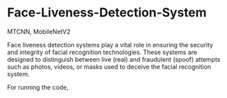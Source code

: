# Face-Liveness-Detection-System
MTCNN, MobileNetV2

Face liveness detection systems play a vital role in ensuring the security and integrity of facial recognition technologies. These systems are designed to distinguish between live (real) and fraudulent (spoof) attempts such as photos, videos, or masks used to deceive the facial recognition system.

For running the code,

